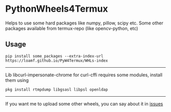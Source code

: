 # PythonWheels4Termux
Helps to use some hard packages like numpy, pillow, scipy etc. ​Some other packages available from termux-repo (like opencv-python, etc)

## Usage
```
pip install some_packages --extra-index-url https://loamf.github.io/PyW4Termux/WHLs-index
```
________________________________________

Lib libcurl-impersonate-chrome for curl-cffi requires some modules, install them using
```
pkg install rtmpdump libgsasl libpsl openldap
```

________________________________________

If you want me to upload some other wheels, you can say about it in [issues](https://github.com/Loamf/PyW4Termux/issues)


